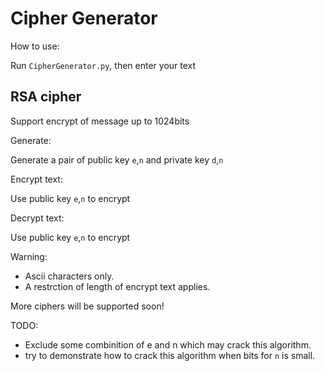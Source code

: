# Cipher Generator

How to use: 	

Run ```CipherGenerator.py```, then enter your text

## RSA cipher
Support encrypt of message up to 1024bits

Generate:

Generate a pair of public key `e`,`n` and private key `d`,`n`

Encrypt text: 

Use public key `e`,`n` to encrypt

Decrypt text:

Use public key `e`,`n` to encrypt

Warning:
 - Ascii characters only. 
 - A restrction of length of encrypt text applies.

More ciphers will be supported soon! 	

TODO:
- Exclude some combinition of e and n which may crack this algorithm. 
- try to demonstrate how to crack this algorithm when bits for `n` is small.


